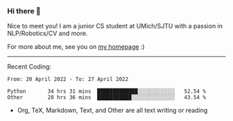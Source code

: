 ### Hi there 👋

Nice to meet you! I am a junior CS student at UMich/SJTU with a passion in NLP/Robotics/CV and more. 

For more about me, see you on [my homepage](https://jiayipan.me) :)

---

Recent Coding:
<!--START_SECTION:waka-->

```text
From: 20 April 2022 - To: 27 April 2022

Python       34 hrs 31 mins  █████████████░░░░░░░░░░░░   52.54 %
Other        28 hrs 36 mins  ███████████░░░░░░░░░░░░░░   43.54 %
```

<!--END_SECTION:waka-->
- Org, TeX, Markdown, Text, and Other are all text writing or reading
